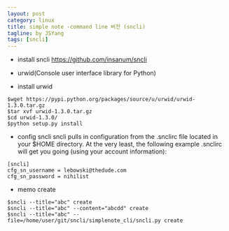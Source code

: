 ```yaml
---
layout: post
category: linux
title: simple note -command line 버전 (sncli)
tagline: by JSYang
tags: [sncli]
---
```


* install sncli
https://github.com/insanum/sncli

* urwid(Console user interface library for Python)

* install urwid   
```
$wget https://pypi.python.org/packages/source/u/urwid/urwid-1.3.0.tar.gz
$tar xvf urwid-1.3.0.tar.gz 
$cd urwid-1.3.0/
$python setup.py install
```

* config sncli
sncli pulls in configuration from the .snclirc file located in your $HOME directory. At the very least, the following example .snclirc will get you going (using your account information):

```
[sncli]
cfg_sn_username = lebowski@thedude.com
cfg_sn_password = nihilist
```

* memo create

```
$sncli --title="abc" create
$sncli --title="abc" --content="abcdd" create
$sncli --title="abc" --file=/home/user/git/sncli/simplenote_cli/sncli.py create
```

